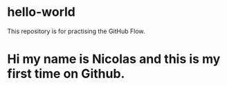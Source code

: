 # hello-world
This repository is for practising the GitHub Flow.
# Hi my name is Nicolas and this is my first time on Github.
